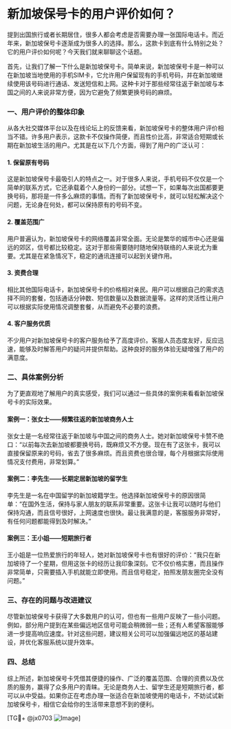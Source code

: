 # 新加坡保号卡的用户评价如何？

提到出国旅行或者长期居住，很多人都会考虑是否需要办理一张国际电话卡。而近年来，新加坡保号卡逐渐成为很多人的选择。那么，这款卡到底有什么特别之处？它的用户评价如何呢？今天我们就来聊聊这个话题。

首先，让我们了解一下什么是新加坡保号卡。简单来说，新加坡保号卡是一种可以在新加坡当地使用的手机SIM卡，它允许用户保留现有的手机号码，并在新加坡继续使用该号码进行通话、发送短信和上网。这种卡对于那些经常往返于新加坡与本国之间的人来说非常方便，因为它避免了频繁更换号码的麻烦。

### 一、用户评价的整体印象

从各大社交媒体平台以及在线论坛上的反馈来看，新加坡保号卡的整体用户评价相当不错。许多用户表示，这款卡不仅操作简便，而且性价比高，非常适合短期或长期在新加坡生活的用户。尤其是在以下几个方面，得到了用户的广泛认可：

#### 1. **保留原有号码**
这是新加坡保号卡最吸引人的特点之一。对于很多人来说，手机号码不仅仅是一个简单的联系方式，它还承载着个人身份的一部分。试想一下，如果每次出国都要更换号码，那将是一件多么麻烦的事情。而有了新加坡保号卡，就可以轻松解决这个问题，无论身在何处，都可以保持原有的号码不变。

#### 2. **覆盖范围广**
用户普遍认为，新加坡保号卡的网络覆盖非常全面。无论是繁华的城市中心还是偏远的郊区，信号都比较稳定。这对于那些需要随时随地保持联络的人来说尤为重要。尤其是在紧急情况下，稳定的通讯连接可以起到关键作用。

#### 3. **资费合理**
相比其他国际电话卡，新加坡保号卡的价格相对亲民。用户可以根据自己的需求选择不同的套餐，包括通话分钟数、短信数量以及数据流量等。这样的灵活性让用户可以根据实际使用情况调整套餐，从而避免不必要的浪费。

#### 4. **客户服务优质**
不少用户对新加坡保号卡的客户服务给予了高度评价。客服人员态度友好，反应迅速，能够及时解答用户的疑问并提供帮助。这种良好的服务体验无疑增强了用户的满意度。

### 二、具体案例分析

为了更直观地了解用户的真实感受，我们可以通过一些具体的案例来看看新加坡保号卡的实际效果。

#### 案例一：张女士——频繁往返的新加坡商务人士
张女士是一名经常往返于新加坡与中国之间的商务人士。她对新加坡保号卡赞不绝口：“以前每次去新加坡都要换号码，既麻烦又不方便。现在有了这张卡，我可以直接保留原来的号码，省去了很多麻烦。而且资费也很合理，每个月根据实际使用情况支付费用，非常划算。”

#### 案例二：李先生——长期定居新加坡的留学生
李先生是一名在中国留学的新加坡籍学生。他选择新加坡保号卡的原因很简单：“在国外生活，保持与家人朋友的联系非常重要。这张卡让我可以随时与他们保持沟通，而且信号很好，上网速度也很快。最让我满意的是，客服服务非常好，有任何问题都能得到及时解决。”

#### 案例三：王小姐——短期旅行者
王小姐是一位热爱旅行的年轻人，她对新加坡保号卡也有很好的评价：“我只在新加坡待了一个星期，但用这张卡的经历让我印象深刻。它不仅价格实惠，而且操作非常简单，只需要插入手机就能立即使用。而且信号稳定，拍照发朋友圈完全没有问题。”

### 三、存在的问题与改进建议

尽管新加坡保号卡获得了大多数用户的认可，但也有一些用户反映了一些小问题。例如，部分用户提到在某些偏远地区信号可能会稍微弱一些；还有人希望客服能够进一步提高响应速度。针对这些问题，建议相关公司可以加强偏远地区的基站建设，并优化客服系统以提升效率。

### 四、总结

综上所述，新加坡保号卡凭借其便捷的操作、广泛的覆盖范围、合理的资费以及优质的服务，赢得了众多用户的青睐。无论是商务人士、留学生还是短期旅行者，都可以从中受益。如果你正在考虑办理一张适合在新加坡使用的电话卡，不妨试试新加坡保号卡，相信它会给你的生活带来意想不到的便利。

[TG💪+ @jx0703 ![Image](https://github.com/user-attachments/assets/dbca1d08-cadb-493c-b0ec-ad6f7a83f270)]